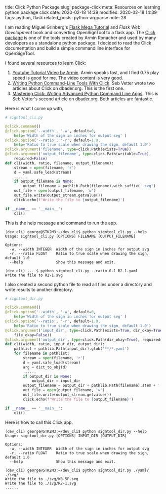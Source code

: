 title: Click Python Package
slug: package-click
meta: Resources on learning python package click 
date: 2020-02-18 14:39
modified: 2020-02-18 14:39
tags: python, flask
related_posts: python-argparse
note: 28

I am reading Miguel Grinberg's 
[Flask Mega Tutorial](https://blog.miguelgrinberg.com/post/the-flask-mega-tutorial-part-i-hello-world) 
and *Flask Web Development* book and converting OpenSignTool to a flask app. The 
[Click package](https://click.palletsprojects.com/en/7.x/) is one of the
tools created by Armin Ronacher and used by many developers as a standalone 
python package. I decided to read the Click documentation and build a 
simple command line interface for OpenSignTool. 

I found several resources to learn Click:

1. [Youtube Tutorial Video by Armin](https://youtu.be/kNke39OZ2k0). Armin speaks
fast, and I find 0.75 play speed is good for me. The video content is very good. 
2. [Writing Python Command-Line Tools With Click](https://dbader.org/blog/python-commandline-tools-with-click). 
Seb Vetter wrote two articles about Click on dbader.org.  This is the first one.
3. [Mastering Click: Writing Advanced Python Command Line Apps](https://dbader.org/blog/mastering-click-advanced-python-command-line-apps). 
This is Seb Vetter's second article on dbader.org. Both articles are fantastic. 

Here is what I come up with, 

```python
# signtool_cli.py

@click.command()
@click.option('--width', '-w', default=0, 
    help='Width of the sign in inches for output svg' )
@click.option('--ratio', '-r', default=1.0, 
    help='Ratio to true scale when drawing the sign, default 1.0')
@click.argument('filename', type=click.Path(exists=True))
@click.argument('output_filename', type=click.Path(writable=True), 
    required=False)
def cli(width, ratio, filename, output_filename): 
    stream = open(filename, 'r')
    d = yaml.safe_load(stream)
    ......
    if output_filename is None:
        output_filename = pathlib.Path(filename).with_suffix('.svg')
    out_file = open(output_filename, 'w')
    out_file.write(output_stream.getvalue())
    click.echo(f'Write the file to {output_filename}')

if __name__ == '__main__':
    cli()
```

This is the help message and command to run the app. 

```
(dev_cli) george@STK2M3:~/dev_cli$ python signtool_cli.py --help
Usage: signtool_cli.py [OPTIONS] FILENAME [OUTPUT_FILENAME]

Options:
  -w, --width INTEGER  Width of the sign in inches for output svg
  -r, --ratio FLOAT    Ratio to true scale when drawing the sign, default 1.0
  --help               Show this message and exit.

(dev_cli) ... $ python signtool_cli.py --ratio 0.1 R2-1.yaml 
Write the file to R2-1.svg

```

I also created a second python file to read all files under a directory and 
write results to another directory. 

```python
# signtool_dir.py

@click.command()
@click.option('--width', '-w', default=0, 
    help='Width of the sign in inches for output svg' )
@click.option('--ratio', '-r', default=1.0, 
    help='Ratio to true scale when drawing the sign, default 1.0')
@click.argument('input_dir', type=click.Path(exists=True, dir_okay=True, 
    file_okay=False))
@click.argument('output_dir', type=click.Path(dir_okay=True), required=False)
def cli(width, ratio, input_dir, output_dir):
    pathlist = pathlib.Path(input_dir).glob('**/*.yaml')
    for filename in pathlist:
        stream = open(filename, 'r')
        d = yaml.safe_load(stream)
        arg = dict_to_obj(d)
        ......
        if output_dir is None:
            output_dir = input_dir
        output_filename = output_dir + pathlib.Path(filename).stem + '.svg'
        out_file = open(output_filename, 'w')
        out_file.write(output_stream.getvalue())
        click.echo(f'Write the file to {output_filename}')

if __name__ == '__main__':
    cli()

```

Here is how to call this Click app.

```
(dev_cli) george@STK2M3:~/dev_cli$ python signtool_dir.py --help
Usage: signtool_dir.py [OPTIONS] INPUT_DIR [OUTPUT_DIR]

Options:
  -w, --width INTEGER  Width of the sign in inches for output svg
  -r, --ratio FLOAT    Ratio to true scale when drawing the sign, default 1.0
  --help               Show this message and exit.

(dev_cli) george@STK2M3:~/dev_cli$ python signtool_dir.py ./yaml/ ./svg/
Write the file to ./svg/W8-5P.svg
Write the file to ./svg/R2-1.svg
......
```


